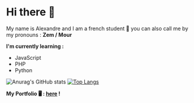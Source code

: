 # Hi there 👋
My name is Alexandre and I am a french student 🥖 you can also call me by my pronouns : **Zem / Mour**

**I'm currently learning :** 
  - JavaScript
  - PHP
  - Python

<!--  
[![Anurag's GitHub stats](https://github-readme-stats.vercel.app/api?username=AlexDesout)](https://github.com/anuraghazra/github-readme-stats)
-->
![Anurag's GitHub stats](https://github-readme-stats.vercel.app/api?username=AlexDesout&show_icons=true&theme=synthwave)
[![Top Langs](https://github-readme-stats.vercel.app/api/top-langs/?username=Alexdesout&layout=compact)](https://github.com/anuraghazra/github-readme-stats)

**My Portfolio 🖥️ : [here](https://alexdesout.github.io/Mon-site-web/) !**










<!--
**AlexDesout/AlexDesout** is a ✨ _special_ ✨ repository because its `README.md` (this file) appears on your GitHub profile.

Here are some ideas to get you started:

- 🔭 I’m currently working on ...
- 🌱 I’m currently learning ...
- 👯 I’m looking to collaborate on ...
- 🤔 I’m looking for help with ...
- 💬 Ask me about ...
- 📫 How to reach me: ...
- 😄 Pronouns: lm / ao
- ⚡ Fun fact: ...
-->
